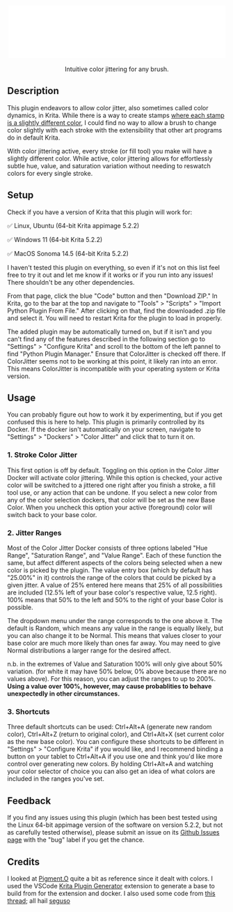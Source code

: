 <!DOCTYPE html
<html lang="en">


<body>
  <a href="https://github.com/MalloryMiller/KritaColorJitter/wiki"><p align="center"> <img src="ColorJitter/logo.svg" alt="css-in-readme"> </p></a>
  <p align="center">Intuitive color jittering for any brush.</p>

  <h2>Description</h2>
  <p>This plugin endeavors to allow color jitter, also sometimes called color dynamics, in Krita. While there is a way to create stamps <a href="https://www.youtube.com/watch?v=-WSQvjhjT3o">where each stamp is a slightly different color</a>, I could find no way to allow a brush to change color slightly with each stroke with the extensibility that other art programs do in default Krita.</p>
  <p>With color jittering active, every stroke (or fill tool) you make will have a slightly different color. While active, color jittering allows for effortlessly subtle hue, value, and saturation variation without needing to reswatch colors for every single stroke.</p>


  <h2>Setup</h2>
  <p>Check if you have a version of Krita that this plugin will work for:</p>

✅ Linux, Ubuntu (64-bit Krita appimage 5.2.2)
 
✅  Windows 11 (64-bit Krita 5.2.2)

✅  MacOS Sonoma 14.5 (64-bit Krita 5.2.2)

  <p> I haven't tested this plugin on everything, so even if it's not on this list feel free to try it out and let me know if it works or if you run into any issues! There shouldn't be any other dependencies.</p>
  <p>From that page, click the blue "Code" button and then "Download ZIP." In Krita, go to the bar at the top and navigate to "Tools" > "Scripts" > "Import Python Plugin From File." After clicking on that, find the downloaded .zip file and select it. You will need to restart Krita for the plugin to load in properly.</p>
  <p>The added plugin may be automatically turned on, but if it isn't and you can't find any of the features described in the following section go to "Settings" > "Configure Krita" and scroll to the bottom of the left pannel to find "Python Plugin Manager." Ensure that ColorJitter is checked off there. If ColorJitter seems not to be working at this point, it likely ran into an error. This means ColorJitter is incompatible with your operating system or Krita version.</p>


  <h2>Usage</h2>
  <p>You can probably figure out how to work it by experimenting, but if you get confused this is here to help. This plugin is primarily controlled by its Docker. If the docker isn't automatically on your screen, navigate to "Settings" > "Dockers" > "Color Jitter" and click that to turn it on. </p>
  
  <h3>1. Stroke Color Jitter</h3>
  <p>This first option is off by default. Toggling on this option in the Color Jitter Docker will activate color jittering. While this option is checked, your active color will be switched to a jittered one right after you finish a stroke, a fill tool use, or any action that can be undone. If you select a new color from any of the color selection dockers, that color will be set as the new Base Color. When you uncheck this option your active (foreground) color will switch back to your base color. </p>

  <h3>2. Jitter Ranges</h3>
  <p>Most of the Color Jitter Docker consists of three options labeled "Hue Range", "Saturation Range", and "Value Range". Each of these function the same, but affect different aspects of the colors being selected when a new color is picked by the plugin. The value entry box (which by default has "25.00%" in it) controls the range of the colors that could be picked by a given jitter. A value of 25% entered here means that 25% of all possibilities are included (12.5% left of your base color's respective value, 12.5 right). 100% means that 50% to the left and 50% to the right of your base Color is possible.</p>
  <p>The dropdown menu under the range corresponds to the one above it. The default is Random, which means any value in the range is equally likely, but you can also change it to be Normal. This means that values closer to your base color are much more likely than ones far away. You may need to give Normal distributions a larger range for the desired affect.</p>
  <p>n.b. in the extremes of Value and Saturation 100% will only give about 50% variation. (for white it may have 50% below, 0% above because there are no values above). For this reason, you can adjust the ranges to up to 200%. <b>Using a value over 100%, however, may cause probablities to behave unexpectedly in other circumstances.</b></p>

  <h3>3. Shortcuts</h3>
  <p>Three default shortcuts can be used: Ctrl+Alt+A (generate new random color), Ctrl+Alt+Z (return to original color), and Ctrl+Alt+X (set current color as the new base color). You can configure these shortcuts to be different in "Settings" > "Configure Krita" if you would like, and I recommend binding a button on your tablet to Ctrl+Alt+A if you use one and think you'd like more control over generating new colors. By holding Ctrl+Alt+A and watching your color selector of choice you can also get an idea of what colors are included in the ranges you've set.</p>


  <h2>Feedback</h2>
  <p>If you find any issues using this plugin (which has been best tested using the Linux 64-bit appimage version of the software on version 5.2.2, but not as carefully tested otherwise), please submit an issue on its <a href="https://github.com/MalloryMiller/KritaColorJitter/issues">Github Issues page</a> with the "bug" label if you get the chance.</p>

  <h2>Credits</h2>
  <p>I looked at <a href="https://github.com/EyeOdin/Pigment.O">Pigment.O</a> quite a bit as reference since it dealt with colors. I used the VSCode <a href="https://github.com/cg-cnu/vscode-krita-plugin-generator">Krita Plugin Generator</a> extension to generate a base to build from for the extension and docker. I also used some code from <a href="https://krita-artists.org/t/how-can-i-listen-to-foregroundcolorchanged/40889/13">this thread</a>; all hail <a href="https://krita-artists.org/u/seguso/summary"> seguso</a>  </p>

</body>

</html>
